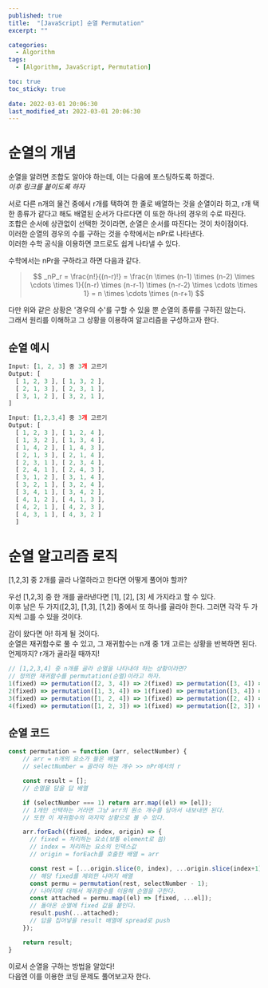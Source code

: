 ```yaml
---
published: true
title:  "[JavaScript] 순열 Permutation"
excerpt: ""

categories:
  - Algorithm
tags:
  - [Algorithm, JavaScript, Permutation]

toc: true
toc_sticky: true
 
date: 2022-03-01 20:06:30
last_modified_at: 2022-03-01 20:06:30
---
```


# 순열의 개념
순열을 알려면 조합도 알아야 하는데, 이는 다음에 포스팅하도록 하겠다.  
_이후 링크를 붙이도록 하자_  

서로 다른 n개의 물건 중에서 r개를 택하여 한 줄로 배열하는 것을 순열이라 하고, r개 택한 종류가 같다고 해도 배열된 순서가 다르다면 이 또한 하나의 경우의 수로 따진다.  
조합은 순서에 상관없이 선택한 것이라면, 순열은 순서를 따진다는 것이 차이점이다.  
이러한 순열의 경우의 수를 구하는 것을 수학에서는 nPr로 나타낸다.  
이러한 수학 공식을 이용하면 코드로도 쉽게 나타낼 수 있다.  

수학에서는 nPr을 구하라고 하면 다음과 같다.  
>$$
_nP_r = \frac{n!}{(n-r)!} = \frac{n \times (n-1) \times (n-2) \times \cdots \times 1}{(n-r) \times (n-r-1) \times (n-r-2) \times \cdots \times 1}
 = n \times \cdots \times (n-r+1)
$$

다만 위와 같은 상황은 '경우의 수'를 구할 수 있을 뿐 순열의 종류를 구하진 않는다.  
그래서 원리를 이해하고 그 상황을 이용하여 알고리즘을 구성하고자 한다.  

## 순열 예시
```js
Input: [1, 2, 3] 중 3개 고르기
Output: [
  [ 1, 2, 3 ], [ 1, 3, 2 ],
  [ 2, 1, 3 ], [ 2, 3, 1 ],
  [ 3, 1, 2 ], [ 3, 2, 1 ],
]

Input: [1,2,3,4] 중 3개 고르기
Output: [
  [ 1, 2, 3 ], [ 1, 2, 4 ],
  [ 1, 3, 2 ], [ 1, 3, 4 ],
  [ 1, 4, 2 ], [ 1, 4, 3 ],
  [ 2, 1, 3 ], [ 2, 1, 4 ],
  [ 2, 3, 1 ], [ 2, 3, 4 ],
  [ 2, 4, 1 ], [ 2, 4, 3 ],
  [ 3, 1, 2 ], [ 3, 1, 4 ],
  [ 3, 2, 1 ], [ 3, 2, 4 ],
  [ 3, 4, 1 ], [ 3, 4, 2 ],
  [ 4, 1, 2 ], [ 4, 1, 3 ],
  [ 4, 2, 1 ], [ 4, 2, 3 ],
  [ 4, 3, 1 ], [ 4, 3, 2 ] 
  ]
```

# 순열 알고리즘 로직    

[1,2,3] 중 2개를 골라 나열하라고 한다면 어떻게 풀어야 할까?  

우선 [1,2,3] 중 한 개를 골라낸다면 [1], [2], [3] 세 가지라고 할 수 있다.  
이후 남은 두 가지([2,3], [1,3], [1,2]) 중에서 또 하나를 골라야 한다.  그러면 각각 두 가지씩 고를 수 있을 것이다.  

감이 왔다면 아! 하게 될 것이다.  
순열은 재귀함수로 풀 수 있고, 그 재귀함수는 n개 중 1개 고르는 상황을 반복하면 된다.  
언제까지? r개가 골라질 때까지!  

```js
// [1,2,3,4] 중 n개를 골라 순열을 나타내야 하는 상황이라면?
// 정의한 재귀함수를 permutation(순열)이라고 하자.
1(fixed) => permutation([2, 3, 4]) => 2(fixed) => permutation([3, 4]) => ...
2(fixed) => permutation([1, 3, 4]) => 1(fixed) => permutation([3, 4]) => ...
3(fixed) => permutation([1, 2, 4]) => 1(fixed) => permutation([2, 4]) => ...
4(fixed) => permutation([1, 2, 3]) => 1(fixed) => permutation([2, 3]) => ...
```


## 순열 코드
```js
const permutation = function (arr, selectNumber) {
    // arr = n개의 요소가 들은 배열
    // selectNumber = 골라야 하는 개수 >> nPr에서의 r

    const result = [];
    // 순열을 담을 답 배열

    if (selectNumber === 1) return arr.map((el) => [el]); 
    // 1개만 선택하는 거라면 그냥 arr의 원소 개수를 담아서 내보내면 된다.
    // 또한 이 재귀함수의 마지막 상황으로 볼 수 있다.

    arr.forEach((fixed, index, origin) => {
      // fixed = 처리하는 요소(보통 element로 씀)
      // index = 처리하는 요소의 인덱스값
      // origin = forEach를 호출한 배열 = arr

      const rest = [...origin.slice(0, index), ...origin.slice(index+1)] 
      // 해당 fixed를 제외한 나머지 배열 
      const permu = permutation(rest, selectNumber - 1); 
      // 나머지에 대해서 재귀함수를 이용해 순열을 구한다.
      const attached = permu.map((el) => [fixed, ...el]); 
      // 돌아온 순열에 fixed 값을 붙인다.
      result.push(...attached); 
      // 답을 집어넣을 result 배열에 spread로 push
    });

    return result;
}
```

이로서 순열을 구하는 방법을 알았다!  
다음엔 이를 이용한 코딩 문제도 풀어보고자 한다.  
<br>


